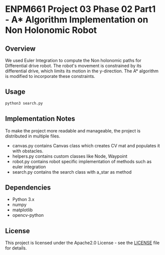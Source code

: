 
# ENPM661 Project 03 Phase 02 Part1 - A* Algorithm Implementation on Non Holonomic Robot

## Overview
We used Euler Integration to compute the Non holonomic paths for Differential drive robot. 
The robot's movement is constrained by its differential drive, which limits its motion in the y-direction. The A* algorithm is modified to incorporate these constraints.

## Usage
```bash
python3 search.py
```
## Implementation Notes
To make the project more readable and manageable, the project is distributed in multiple files. 
- canvas.py contains Canvas class which creates CV mat and populates it with obstacles. 
- helpers.py contains custom classes like Node, Waypoint
- robot.py contains robot specific implementation of methods such as euler integration
- search.py contains the search class with a_star as method


## Dependencies
- Python 3.x
- numpy
- matplotlib
- opencv-python

## License
This project is licensed under the Apache2.0 License - see the [LICENSE](LICENSE) file for details.

